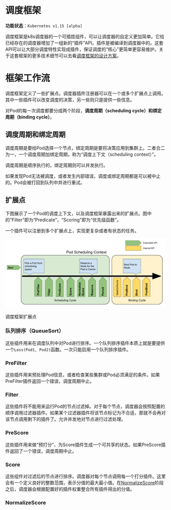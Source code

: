 # 调度框架

**功能状态**：`Kubernetes v1.15 [alpha]`

调度框架是k8s调度器的一个可插拔组件，可以让调度器的自定义更加简单。它给已经存在的调度器增加了一组新的“插件”API。插件是被编译到调度器中的。这套API可以让大部分调度特性实现成插件，保证调度的“核心”更简单更容易维护。关于这套框架的更多技术细节可以去看[调度框架的设计方案](https://github.com/kubernetes/enhancements/blob/master/keps/sig-scheduling/20180409-scheduling-framework.md)。

# 框架工作流

调度框架定义了一些扩展点。调度器插件注册器可以在一个或多个扩展点上调用。其中一些插件可以改变调度的决策，另一些则只是提供一些信息。

对Pod的每一次调度都要分成两个阶段，**调度周期（scheduling cycle）**和**绑定周期（binding cycle）**。

## 调度周期和绑定周期

调度周期是要给Pod选择一个节点，绑定周期是要将决策应用到集群上。二者合二为一，一个调度周期加绑定周期，称为“调度上下文（scheduling context）”。

调度周期是顺序执行的，绑定周期则可以并发执行。

如果发现Pod无法被调度，或者发生内部错误，调度或绑定周期都是可以被中止的。Pod会被打回到队列中并进行重试。

## 扩展点

下图展示了一个Pod的调度上下文，以及调度框架暴露出来的扩展点。图中的“Filter”即为“Predicate”，“Scoring”即为“优先级函数”。

一个插件可以注册到多个扩展点上，实现更复杂或者有状态的任务。

![scheduling-framework-extensions.png](img/scheduling-framework-extensions.png)

调度框架扩展点

### 队列排序（QueueSort）

这些插件用来在调度队列中对Pod进行排序。一个队列排序插件本质上就是要提供一个`Less(Pod1, Pod2)`函数。一次只能启用一个队列排序插件。

### PreFilter

这些插件用来预处理Pod信息，或者检查某些集群或Pod必须满足的条件。如果PreFilter插件返回一个错误，调度周期中止。

### Filter

这些插件将不能用来运行Pod的节点过滤掉。对于每个节点，调度器会按照配置的顺序调用过滤器插件。如果某个过滤器插件将该节点标记为不合适，那就不会再对该节点调用剩下的插件了。允许并发地对节点进行过滤处理。

### PreScore

这些插件用来做“预打分”，为Score插件生成一个可共享的状态。如果PreScore插件返回了一个错误，调度周期中止。

### Score

这些组件对过滤后的节点进行排序。调度器对每个节点调用每一个打分插件。这里会有一个定义良好的整数范围，表示分值的最大最小值。在[NormalizeScore](#NormalizeScore)阶段之后，调度器会根据配置好的插件权重整合所有插件得出的分值。

### NormalizeScore